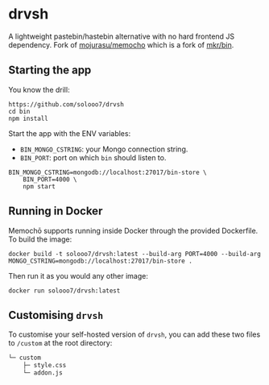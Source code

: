 # drvsh

A lightweight pastebin/hastebin alternative with no hard frontend JS dependency. Fork of [mojurasu/memocho](https://github.com/mojurasu/memocho) which is a fork of [mkr/bin](https://github.com/MKRhere/bin).

## Starting the app

You know the drill:

```shell
https://github.com/solooo7/drvsh
cd bin
npm install
```

Start the app with the ENV variables:
+ `BIN_MONGO_CSTRING`: your Mongo connection string.
+ `BIN_PORT`: port on which `bin` should listen to.

```shell
BIN_MONGO_CSTRING=mongodb://localhost:27017/bin-store \
	BIN_PORT=4000 \
	npm start
```

## Running in Docker

Memochō supports running inside Docker through the provided Dockerfile. To build the image:

```shell
docker build -t solooo7/drvsh:latest --build-arg PORT=4000 --build-arg MONGO_CSTRING=mongodb://localhost:27017/bin-store .
```

Then run it as you would any other image:

```shell
docker run solooo7/drvsh:latest
```

## Customising `drvsh`

To customise your self-hosted version of `drvsh`, you can add these two files to `/custom` at the root directory:

```txt
└─ custom
	├─ style.css
	└─ addon.js
```

